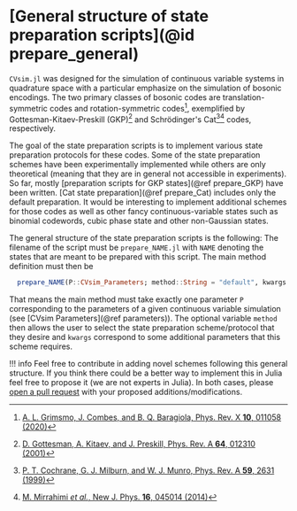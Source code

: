 # [General structure of state preparation scripts](@id prepare_general)

`CVsim.jl` was designed for the simulation of continuous variable systems in quadrature space with a particular emphasize on the simulation of bosonic encodings. The two primary classes of bosonic codes are translation-symmetric codes and rotation-symmetric codes[^1], exemplified by Gottesman-Kitaev-Preskill (GKP)[^2] and Schrödinger's Cat[^3][^4] codes, respectively.

The goal of the state preparation scripts is to implement various state preparation protocols for these codes. Some of the state preparation schemes have been experimentally implemented while others are only theoretical (meaning that they are in general not accessible in experiments). So far, mostly [preparation scripts for GKP states](@ref prepare_GKP) have been written. [Cat state preparation](@ref prepare_Cat) includes only the default preparation. It would be interesting to implement additional schemes for those codes as well as other fancy continuous-variable states such as binomial codewords, cubic phase state and other non-Gaussian states.

The general structure of the state preparation scripts is the following:
The filename of the script must be `prepare_NAME.jl` with `NAME` denoting the states that are meant to be prepared with this script. The main method definition must then be

```julia
  prepare_NAME(P::CVsim_Parameters; method::String = "default", kwargs...)
```

That means the main method must take exactly one parameter `P` corresponding to the parameters of a given continuous variable simulation (see [CVsim Parameters](@ref parameters)). The optional variable `method` then allows the user to select the state preparation scheme/protocol that they desire and `kwargs` correspond to some additional parameters that this scheme requires.

!!! info
    Feel free to contribute in adding novel schemes following this general structure. If you think there could be a better way to implement this in Julia feel free to propose it (we are not experts in Julia). In both cases, please [open a pull request](https://github.com/irojkov-ph/CVsim.jl/pulls) with your proposed additions/modifications.

[^1]: [A. L. Grimsmo, J. Combes, and B. Q. Baragiola, Phys. Rev. X **10**, 011058 (2020)](https://journals.aps.org/prx/abstract/10.1103/PhysRevX.10.011058)
[^2]: [D. Gottesman, A. Kitaev, and J. Preskill, Phys. Rev. A **64**, 012310 (2001)](https://journals.aps.org/pra/abstract/10.1103/PhysRevA.64.012310)
[^3]: [P. T. Cochrane, G. J. Milburn, and W. J. Munro, Phys. Rev. A **59**, 2631 (1999)](https://journals.aps.org/pra/abstract/10.1103/PhysRevA.59.2631)
[^4]: [M. Mirrahimi _et al._, New J. Phys. **16**, 045014 (2014)](https://iopscience.iop.org/article/10.1088/1367-2630/16/4/045014)